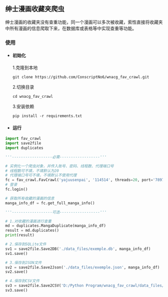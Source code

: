 ## 绅士漫画收藏夹爬虫

绅士漫画的收藏夹没有查重功能，同一个漫画可以多次被收藏，索性直接将收藏夹中所有漫画的信息爬取下来，在数据库或表格等中实现查重等功能。

### 使用
- #### 初始化
  1.克隆到本地
  ```
  git clone https://github.com/ConscriptNo6/wnacg_fav_crawl.git
  ```
  2.切换目录
  ```
  cd wnacg_fav_crawl
  ```
  3.安装依赖
  ```
  pip install -r requirements.txt
  ```
- #### 运行
```python
import fav_crawl
import save2file
import duplicates

'''------------------必需------------------'''

# 实例化一个爬虫对象，并传入账号、密码、线程数、代理端口号
# 线程数可不填，不填默认为20
# 代理端口号可不填，不填默认不使用代理
fc = fav_crawl.FavCrawl('yajuusenpai', '114514', threads=20, port='7897')
# 登录
fc.login()

# 获取所有收藏的漫画的信息
manga_info_df = fc.get_full_manga_info() 

'''------------------可选------------------'''

# 1.对收藏的漫画进行查重
md = duplicates.MangaDuplicate(manga_info_df)
result = md.duplicates()
print(result)

# 2.保存到SQLite文件
sv1 = save2file.Save2DB('./data_files/exemple.db', manga_info_df)
sv1.save()

# 3.保存到JSON文件
sv2 = save2file.Save2Json('./data_files/exemple.json', manga_info_df)
sv2.save()

# 4.保存到CSV文件
sv3 = save2file.Save2CSV('D:/Python Program/wnacg_fav_crawl/data_files/exemple.csv', manga_info_df)
sv3.save()
```
